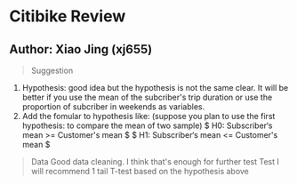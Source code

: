 # Citibike Review
## Author: Xiao Jing (xj655)
> Suggestion
1. Hypothesis: good idea but the hypothesis is not the same clear. It will be better if you use the mean of the subcriber's trip duration  or use the proportion of subcriber in weekends as variables.
2. Add the fomular to hypothesis like: (suppose you plan to use the first hypothesis: to compare the mean of two sample)
$ H0: Subscriber‘s mean >= Customer's mean $
$ H1: Subscriber‘s mean <= Customer's mean $
> Data
Good data cleaning. I think that's enough for further test
> Test
I will recommend 1 tail T-test based on the hypothesis above
